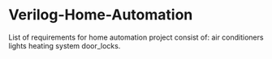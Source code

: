 # Verilog-Home-Automation
List of requirements for home automation project consist of:
air conditioners
lights
heating system
door_locks.
